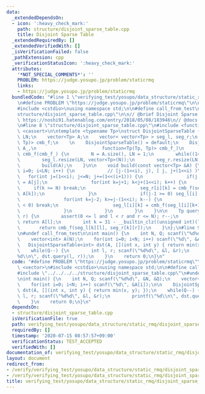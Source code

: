 ```yaml
---
data:
  _extendedDependsOn:
  - icon: ':heavy_check_mark:'
    path: structure/disjoint_sparse_table.cpp
    title: Disjoint Sparse Table
  _extendedRequiredBy: []
  _extendedVerifiedWith: []
  _isVerificationFailed: false
  _pathExtension: cpp
  _verificationStatusIcon: ':heavy_check_mark:'
  attributes:
    '*NOT_SPECIAL_COMMENTS*': ''
    PROBLEM: https://judge.yosupo.jp/problem/staticrmq
    links:
    - https://judge.yosupo.jp/problem/staticrmq
  bundledCode: "#line 1 \"verifying_test/yosupo/data_structure/static_rmq/disjoint_sparse_table.test.cpp\"\
    \n#define PROBLEM \"https://judge.yosupo.jp/problem/staticrmq\"\n\n#include <vector>\n\
    #include <cstdio>\nusing namespace std;\n\n#define call_from_test\n#line 2 \"\
    structure/disjoint_sparse_table.cpp\"\n\n// @brief Disjoint Sparse Table\n// @see\
    \ https://noshi91.hatenablog.com/entry/2018/05/08/183946\n// @docs ./docs/disjoint_sparse_table.md\n\
    \n#line 8 \"structure/disjoint_sparse_table.cpp\"\n#include <functional>\n#include\
    \ <cassert>\n\ntemplate <typename Tp>\nstruct DisjointSparseTable {\n    int N,\
    \ LN;\n    vector<Tp> A;\n    vector< vector<Tp> > seg_l, seg_r;\n    function<Tp(Tp,\
    \ Tp)> cmb_f;\n    \n    DisjointSparseTable() = default;\n    DisjointSparseTable(vector<Tp>\
    \ A_,\n                        function<Tp(Tp, Tp)> cmb_f_)\n        : A(A_),\
    \ cmb_f(cmb_f_) {\n        N = A.size(), LN = 1;\n        while((1<<LN) < N) LN++;\n\
    \        seg_l.resize(LN, vector<Tp>(N));\n        seg_r.resize(LN, vector<Tp>(N));\n\
    \        build(A);\n    }\n\n    void build(const vector<Tp> &A) {\n        for(int\
    \ i=0; i<LN; i++) {\n            // [j-(1<<i), j), [ j, j+(1<<i) )\n         \
    \   for(int j=(1<<i); j<=N; j+=(1<<(i+1))) {\n                if(j < N) seg_r[i][j]\
    \ = A[j];\n                for(int k=j+1; k<j+(1<<i); k++) {\n               \
    \     if(k >= N) break;\n                    seg_r[i][k] = cmb_f(seg_r[i][k-1],\
    \ A[k]);\n                }\n                if(j-1 >= 0) seg_l[i][j-1] = A[j-1];\n\
    \                for(int k=j-2; k>=j-(1<<i); k--) {\n                    if(k\
    \ < 0) break;\n                    seg_l[i][k] = cmb_f(seg_l[i][k+1], A[k]);\n\
    \                }\n            }\n        }\n    }\n\n    Tp query(int l, int\
    \ r) {\n        assert(0 <= l and l < r and r <= N); r--;\n        if(l == r)\
    \ return A[l];\n        int k = 31 - __builtin_clz((unsigned int)(l ^ r));\n \
    \       return cmb_f(seg_l[k][l], seg_r[k][r]);\n    }\n};\n#line 9 \"verifying_test/yosupo/data_structure/static_rmq/disjoint_sparse_table.test.cpp\"\
    \n#undef call_from_test\n\nint main() {\n    int N, Q; scanf(\"%d%d\", &N, &Q);\n\
    \    vector<int> A(N);\n    for(int i=0; i<N; i++) scanf(\"%d\", &A[i]);\n\n \
    \   DisjointSparseTable<int> dst(A, [](int x, int y) { return min(x, y); });\n\
    \    while(Q--) {\n        int l, r; scanf(\"%d%d\", &l, &r);\n        printf(\"\
    %d\\n\", dst.query(l, r));\n    }\n    return 0;\n}\n"
  code: "#define PROBLEM \"https://judge.yosupo.jp/problem/staticrmq\"\n\n#include\
    \ <vector>\n#include <cstdio>\nusing namespace std;\n\n#define call_from_test\n\
    #include \"../../../../structure/disjoint_sparse_table.cpp\"\n#undef call_from_test\n\
    \nint main() {\n    int N, Q; scanf(\"%d%d\", &N, &Q);\n    vector<int> A(N);\n\
    \    for(int i=0; i<N; i++) scanf(\"%d\", &A[i]);\n\n    DisjointSparseTable<int>\
    \ dst(A, [](int x, int y) { return min(x, y); });\n    while(Q--) {\n        int\
    \ l, r; scanf(\"%d%d\", &l, &r);\n        printf(\"%d\\n\", dst.query(l, r));\n\
    \    }\n    return 0;\n}\n"
  dependsOn:
  - structure/disjoint_sparse_table.cpp
  isVerificationFile: true
  path: verifying_test/yosupo/data_structure/static_rmq/disjoint_sparse_table.test.cpp
  requiredBy: []
  timestamp: '2020-07-15 08:57:57+09:00'
  verificationStatus: TEST_ACCEPTED
  verifiedWith: []
documentation_of: verifying_test/yosupo/data_structure/static_rmq/disjoint_sparse_table.test.cpp
layout: document
redirect_from:
- /verify/verifying_test/yosupo/data_structure/static_rmq/disjoint_sparse_table.test.cpp
- /verify/verifying_test/yosupo/data_structure/static_rmq/disjoint_sparse_table.test.cpp.html
title: verifying_test/yosupo/data_structure/static_rmq/disjoint_sparse_table.test.cpp
---
```

